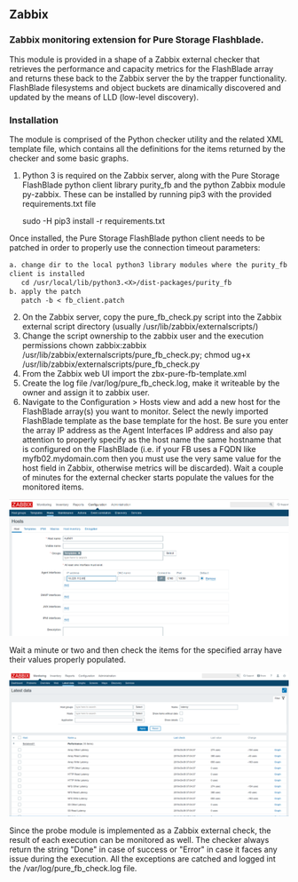 ## Zabbix

### Zabbix monitoring extension for Pure Storage Flashblade.

This module is provided in a shape of a Zabbix external checker that retrieves the performance and capacity metrics for the FlashBlade array and returns these back to the Zabbix server the by the trapper functionality. FlashBlade filesystems and object buckets are dinamically discovered and updated by the means of LLD (low-level discovery).

### Installation

The module is comprised of the Python checker utility and the related XML template file, which contains all the definitions for the items returned by the checker and some basic graphs.

1. Python 3 is required on the Zabbix server, along with the Pure Storage FlashBlade python client library purity_fb and the python Zabbix module py-zabbix. These can be installed by running pip3 with the provided requirements.txt file

    sudo -H pip3 install -r requirements.txt

  Once installed, the Pure Storage FlashBlade python client needs to be patched in order to properly use the connection timeout parameters:

    a. change dir to the local python3 library modules where the purity_fb client is installed
       cd /usr/local/lib/python3.<X>/dist-packages/purity_fb
    b. apply the patch
       patch -b < fb_client.patch
                            
2. On the Zabbix server, copy the pure_fb_check.py script into the Zabbix external script directory (usually /usr/lib/zabbix/externalscripts/)
3. Change the script ownership to the zabbix user and the execution permissions
   chown zabbix:zabbix /usr/lib/zabbix/externalscripts/pure_fb_check.py; chmod ug+x /usr/lib/zabbix/externalscripts/pure_fb_check.py
4. From the Zabbix web UI import the zbx-pure-fb-template.xml
5. Create the log file /var/log/pure_fb_check.log, make it writeable by the owner and assign it to zabbix user.
6. Navigate to the Configuration > Hosts view and add a new host for the FlashBlade array(s) you want to monitor. Select the newly imported FlashBlade template as the base template for the host. Be sure you enter the array IP address as the Agent Interfaces IP address and also pay attention to properly specify as the host name the same hostname that is configured on the FlashBlade (i.e. if your FB uses a FQDN like myfb02.mydomain.com then you must use the very same value for the host field in Zabbix, otherwise metrics will be discarded). Wait a couple of minutes for the external checker starts populate the values for the monitored items.

![zabbix-fb-cfg01](../images/zbx-fb-cfg01.png)

Wait a minute or two and then check the items for the specified array have their values properly populated.

![zabbix-fb-cfg02](../images/zbx-fb-cfg02.png)

Since the probe module is implemented as a Zabbix external check, the result of each execution can be monitored as well. The checker always return the string "Done" in case of success or "Error" in case it faces any issue during the execution. All the exceptions are catched and logged int the /var/log/pure_fb_check.log file.
